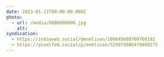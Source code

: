 ```yaml
---
date: 2023-01-11T00:00:00.000Z
photo:
  - url: /media/0000000000.jpg
    alt: 
syndication:
  - https://indieweb.social/@mnmlivan/109845689769768192
  - https://pixelfed.social/p/mnmlivan/529974986479800275
---
```

